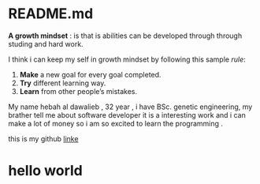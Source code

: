 # README.md


**A growth mindset** : is  that is  abilities can be developed through through studing and hard work.


I think i can keep my self in growth mindset by following this sample _rule_:

1. **Make** a new goal for every goal completed.
2. **Try** different learning way.
3. **Learn** from other people’s mistakes.


My name hebah al dawalieb , 32 year , i have BSc. genetic engineering, my brather tell me about software developer it is a interesting work and i can make a lot of money     so i am so excited to learn the programming .

this is my github [linke](https://github.com/hebah-aldawalib) 

# hello world








 








